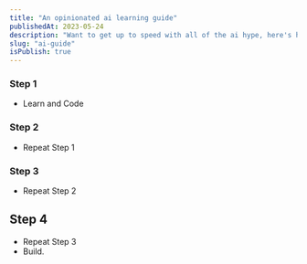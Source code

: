```yaml
---
title: "An opinionated ai learning guide"
publishedAt: 2023-05-24
description: "Want to get up to speed with all of the ai hype, here's how to do it"
slug: "ai-guide"
isPublish: true
---
```


### Step 1

- Learn and Code

### Step 2

- Repeat Step 1

### Step 3

- Repeat Step 2

## Step 4

- Repeat Step 3
- Build.

